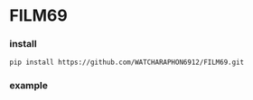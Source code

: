 # FILM69
### install
```sh
pip install https://github.com/WATCHARAPHON6912/FILM69.git
```
### example
```python

```

